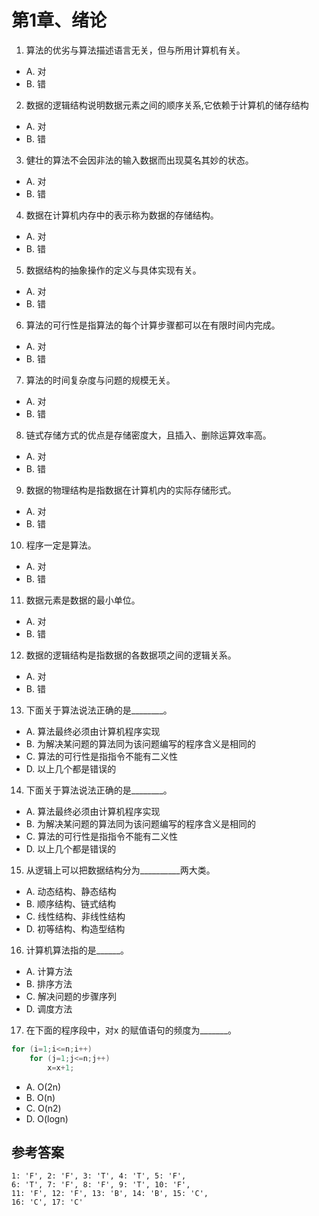 # 第1章、绪论

1. 算法的优劣与算法描述语言无关，但与所用计算机有关。

- A. 对
- B. 错

2. 数据的逻辑结构说明数据元素之间的顺序关系,它依赖于计算机的储存结构

- A. 对
- B. 错

3. 健壮的算法不会因非法的输入数据而出现莫名其妙的状态。

- A. 对
- B. 错

4. 数据在计算机内存中的表示称为数据的存储结构。

- A. 对
- B. 错

5. 数据结构的抽象操作的定义与具体实现有关。

- A. 对
- B. 错

6. 算法的可行性是指算法的每个计算步骤都可以在有限时间内完成。

- A. 对
- B. 错

7. 算法的时间复杂度与问题的规模无关。

- A. 对
- B. 错

8. 链式存储方式的优点是存储密度大，且插入、删除运算效率高。

- A. 对
- B. 错

9. 数据的物理结构是指数据在计算机内的实际存储形式。

- A. 对
- B. 错

10. 程序一定是算法。

- A. 对
- B. 错

11. 数据元素是数据的最小单位。

- A. 对
- B. 错

12. 数据的逻辑结构是指数据的各数据项之间的逻辑关系。

- A. 对
- B. 错

13. 下面关于算法说法正确的是________。

- A. 算法最终必须由计算机程序实现
- B. 为解决某问题的算法同为该问题编写的程序含义是相同的
- C. 算法的可行性是指指令不能有二义性
- D. 以上几个都是错误的

14. 下面关于算法说法正确的是________。

- A. 算法最终必须由计算机程序实现
- B. 为解决某问题的算法同为该问题编写的程序含义是相同的
- C. 算法的可行性是指指令不能有二义性
- D. 以上几个都是错误的

15. 从逻辑上可以把数据结构分为__________两大类。

- A. 动态结构、静态结构
- B. 顺序结构、链式结构
- C. 线性结构、非线性结构
- D. 初等结构、构造型结构

16. 计算机算法指的是______。

- A. 计算方法
- B. 排序方法
- C. 解决问题的步骤序列
- D. 调度方法

17. 在下面的程序段中，对x 的赋值语句的频度为_______。

```cpp
for (i=1;i<=n;i++)
    for (j=1;j<=n;j++)
        x=x+1;
```

- A. O(2n)
- B. O(n)
- C. O(n2)
- D. O(logn)

## 参考答案

```
1: 'F', 2: 'F', 3: 'T', 4: 'T', 5: 'F', 
6: 'T', 7: 'F', 8: 'F', 9: 'T', 10: 'F', 
11: 'F', 12: 'F', 13: 'B', 14: 'B', 15: 'C', 
16: 'C', 17: 'C'
```